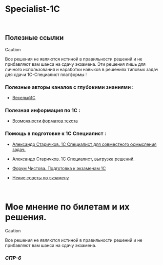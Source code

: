 # Specialist-1C

<br/>

## Полезные ссылки
>[!CAUTION]
>Все решения не являются истиной в правильности решений и не прибавляют вам шанса на сдачу экзамена. 
>Эти решения лишь для личного использования и наработки навыков в решениях типовых задач для сдачи 1С-Специалист платформы !

### Полезные авторы каналов с глубокими знаниями : 
- [Веселый1С](https://youtube.com/channel/UCvtbWjVxUuDEGK_pUeGjnSw?feature=shared)

### Полезная информация по 1С :
- [Возможности форматов текста](https://vk.com/away.php?to=https%3A%2F%2Fhelpf.pro%2Ffaq83%2Fview%2F125.html&utf=1)

### Помощь в подготовке к 1С Специалист :
- [Александр Старичков. 1С Специалист для совместного осмысления задач.](https://vk.com/club226951467)
- [Александр Старичков. 1С Специалист, выгрузка решений.](https://disk.yandex.ru/d/5PHZuecpp99bOA)
- [Форум Чистова. Подготовка к экзаменам 1С](https://forum.chistov.pro/index.php)

- [Некие советы по экзамену](https://www.koderline.ru/expert/instruktsii/article-primer-konspekta-po-teme-raschetnye-mekhanizmy-pri-podgotovke-k-ekzamenu-1s-spetsialist-po-platforme/?sphrase_id=37982)



<br/>

# Мое мнение по билетам и их решения.
>[!CAUTION]
>Все решения не являются истиной в правильности решений и не прибавляют вам шанса на сдачу экзамена. 

### *СПР-6*

